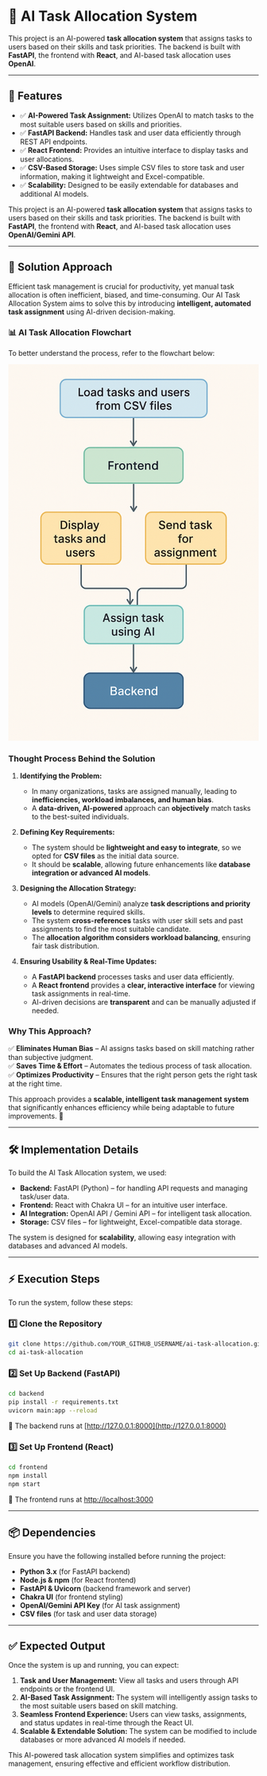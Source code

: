 # 🚀 AI Task Allocation System

This project is an AI-powered **task allocation system** that assigns tasks to users based on their skills and task priorities. The backend is built with **FastAPI**, the frontend with **React**, and AI-based task allocation uses **OpenAI**.

---

## 📌 Features

- ✅ **AI-Powered Task Assignment:** Utilizes OpenAI to match tasks to the most suitable users based on skills and priorities.
- ✅ **FastAPI Backend:** Handles task and user data efficiently through REST API endpoints.
- ✅ **React Frontend:** Provides an intuitive interface to display tasks and user allocations.
- ✅ **CSV-Based Storage:** Uses simple CSV files to store task and user information, making it lightweight and Excel-compatible.
- ✅ **Scalability:** Designed to be easily extendable for databases and additional AI models.

This project is an AI-powered **task allocation system** that assigns tasks to users based on their skills and task priorities. The backend is built with **FastAPI**, the frontend with **React**, and AI-based task allocation uses **OpenAI/Gemini API**.


---

## 📌 Solution Approach

Efficient task management is crucial for productivity, yet manual task allocation is often inefficient, biased, and time-consuming. Our AI Task Allocation System aims to solve this by introducing **intelligent, automated task assignment** using AI-driven decision-making.

### 📊 AI Task Allocation Flowchart

To better understand the process, refer to the flowchart below:

![AI Task Allocation Flowchart](assets/flowchart.png)

### **Thought Process Behind the Solution**

1. **Identifying the Problem:**

   - In many organizations, tasks are assigned manually, leading to **inefficiencies, workload imbalances, and human bias**.
   - A **data-driven, AI-powered** approach can **objectively** match tasks to the best-suited individuals.

2. **Defining Key Requirements:**

   - The system should be **lightweight and easy to integrate**, so we opted for **CSV files** as the initial data source.
   - It should be **scalable**, allowing future enhancements like **database integration or advanced AI models**.

3. **Designing the Allocation Strategy:**

   - AI models (OpenAI/Gemini) analyze **task descriptions and priority levels** to determine required skills.
   - The system **cross-references** tasks with user skill sets and past assignments to find the most suitable candidate.
   - The **allocation algorithm considers workload balancing**, ensuring fair task distribution.

4. **Ensuring Usability & Real-Time Updates:**
   - A **FastAPI backend** processes tasks and user data efficiently.
   - A **React frontend** provides a **clear, interactive interface** for viewing task assignments in real-time.
   - AI-driven decisions are **transparent** and can be manually adjusted if needed.

### **Why This Approach?**

✅ **Eliminates Human Bias** – AI assigns tasks based on skill matching rather than subjective judgment.  
✅ **Saves Time & Effort** – Automates the tedious process of task allocation.  
✅ **Optimizes Productivity** – Ensures that the right person gets the right task at the right time.

This approach provides a **scalable, intelligent task management system** that significantly enhances efficiency while being adaptable to future improvements. 🚀

---

## 🛠️ Implementation Details

To build the AI Task Allocation system, we used:

- **Backend:** FastAPI (Python) – for handling API requests and managing task/user data.
- **Frontend:** React with Chakra UI – for an intuitive user interface.
- **AI Integration:** OpenAI API / Gemini API – for intelligent task allocation.
- **Storage:** CSV files – for lightweight, Excel-compatible data storage.

The system is designed for **scalability**, allowing easy integration with databases and advanced AI models.

---

## ⚡ Execution Steps

To run the system, follow these steps:

### 1️⃣ Clone the Repository

```sh
git clone https://github.com/YOUR_GITHUB_USERNAME/ai-task-allocation.git
cd ai-task-allocation
```

### 2️⃣ Set Up Backend (FastAPI)

```sh
cd backend
pip install -r requirements.txt
uvicorn main:app --reload
```

📍 The backend runs at [http://127.0.0.1:8000](http://127.0.0.1:8000)

### 3️⃣ Set Up Frontend (React)

```sh
cd frontend
npm install
npm start
```

📍 The frontend runs at [http://localhost:3000](http://localhost:3000)

---

## 📦 Dependencies

Ensure you have the following installed before running the project:

- **Python 3.x** (for FastAPI backend)
- **Node.js & npm** (for React frontend)
- **FastAPI & Uvicorn** (backend framework and server)
- **Chakra UI** (for frontend styling)
- **OpenAI/Gemini API Key** (for AI task assignment)
- **CSV files** (for task and user data storage)

---

## ✅ Expected Output

Once the system is up and running, you can expect:

1. **Task and User Management:** View all tasks and users through API endpoints or the frontend UI.
2. **AI-Based Task Assignment:** The system will intelligently assign tasks to the most suitable users based on skill matching.
3. **Seamless Frontend Experience:** Users can view tasks, assignments, and status updates in real-time through the React UI.
4. **Scalable & Extendable Solution:** The system can be modified to include databases or more advanced AI models if needed.

This AI-powered task allocation system simplifies and optimizes task management, ensuring effective and efficient workflow distribution.
